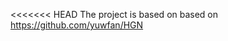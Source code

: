 <<<<<<< HEAD
The project is based on based on https://github.com/yuwfan/HGN
<!-- The project can be directly downloaded via https://github.com/xjtuwgt/lightningHotpotQA -->
<!-- which is based on https://github.com/yuwfan/HGN -->

<!-- 1. Requirements -->
<!--    a) Pytorch 1.6 + CUDA 10.2 -->
<!--    b) transformers: 3.3.1 -->
<!--    c) spacy: 2.3.2, and python -m spacy download en_core_web_lg -->
<!--    d) swifter: 1.0.7 -->
<!--    e) pytorch lightning: 1.0.8 -->
<!-- 2. Data/Preprocessed data download based on HGN (this is same as HGN: https://github.com/yuwfan/HGN) -->
<!--    a) bash scripts/download_data.sh -->
<!-- 3. For longformer-based retriever -->
<!--    a) copy model '/mnt/cephfs2/nlp/data/hotpotQA/finetuned/longformer_pytorchlighting_model.ckpt' to /data/models/finetuned/PS -->
<!-- 4. Download/get squad2/hgn based finetuned encoder -->
<!--    a) bash download_model.sh roberta --><!--  will download the data into the folder: data/models/pretrained -->
<!--       i) "ahotrod/roberta_large_squad2" -->
<!--       ii) "mfeb/albert-xxlarge-v2-squad2" -->
<!--    b) run 'python pretrainedExample' to convert all pretrained models (ahotrod, mfeb, hgn) to '.pkl' and saved at data/models/pretrained -->
<!-- 5. Get pre-processed data -->
<!--    a) run "bash jdrun.sh preprocess" --><!--  to generate hgn ranker and shuffle based hgn data -->
<!--    b) run "bash longformer_run.sh preprocess" --><!--  to generate longformer ranker and shuffle based data -->
<!-- 6. Train the models -->
<!--    a) pytorch DDP training -->
<!--       python -m torch.distributed.launch --nproc_per_node=4 jdtrain.py --config_file configs/train.largeroberta.lightning.finetuned.json -->
<!--    b) pytorch lightning based DDP training (if you familiar with pytorch-lightning) -->
<!--       python lightningtrain.py --config_file configs/train.largeroberta.lightning.json -->

<!--    Note for some hyper-parameters: -->
<!--    1) daug_type: data augmentation type: "hgn, hgn_low, hgn_reverse, hgn_low_reverse, long, long_low, -->
<!--    long_reverse, long_low_reverse" (the data generated by different rankers and pretrained encoders) -->
<!--    it is noted that i) for hotpotqa based encoder (roberta/roberta_large_hotpotqa): the tokenizer is case-sensitive; ii) for ahotrod based encoder: tokenizer is based ON LOWERCASED. -->
<!--    2) devf_type: "hgn, long" (validation over hgn ranker or long ranker) -->
<!--    3) fine_tuned_encoder: "ahotrod/roberta_large_squad2", "roberta/roberta_large_hotpotqa" --><!--  if this value is set as None, train from scratch -->


<!-- Need to run: -->
<!-- 1. Encoder == roberta/roberta_large_hotpotqa, data: long, long_reverse, hgn_reverse (hgn)/combine these data via dataugmentation/concat_data_processing.py; testing over hgn/long dev -->
<!-- 2. Encoder == ahotrod/roberta_large_squad2, data: long_low, long_reverse, hgn_low, hgn_low_reverse/combine these data via dataugmentation/concat_data_processing.py; testing over hgn/long dev -->


<!-- python -m torch.distributed.launch --nproc_per_node=4 jdattrain.py --config_file configs/train.largerobertatest.json -->
<!-- python -m torch.distributed.launch --nproc_per_node=4 jdtrain.py --config_file configs/train.largeroberta.example.json -->
<!-- python lightningtrain.py --config_file configs/train.largeroberta.lightning.json -->
<!-- python lightningtrain.py --config_file configs/train.largeroberta.lightning.finetuned.json -->
<!-- python -m torch.distributed.launch --nproc_per_node=4 train.py --config_file configs/train.albert.lightning.finetuned.json -->
<!-- ++++++++++++++++++++++++++++++++++++++++++++++++++++++++++ -->
<!-- python jdpredict.py --config_file configs/predict.roberta.long.json -->
<!-- python jdpredict.py --config_file configs/predict.roberta.hgn.json -->
<!-- python jdpredict.py --config_file configs/predict.albert.long.json -->
<!-- python jdpredict.py --config_file configs/predict.albert.hgn.json -->
<!-- python lightningraphtrain.py --config_file configs/train.largeroberta.lightning.graph.finetuned.json -->
<!-- python lightningraphtrain.py --config_file configs/train.largeroberta.lightning.graph.finetuned2.json -->
<!-- python lightningraphtrain.py --config_file configs/train.largeroberta.lightning.graph.finetuned3.json -->

<!-- python lightningHGNPrediction.py --config_file configs/predict.roberta.lightning.long.json -->

<!-- python lightningtrain.py --config_file configs/train.largeroberta.lightning.finetuned.json -->
<!-- ======= -->

<!-- The project is based on https://github.com/yuwfan/HGN -->
<!-- >>>>>>> b5261a9873fb53ad877bc45ba63924d5c9c6c8f6 -->
